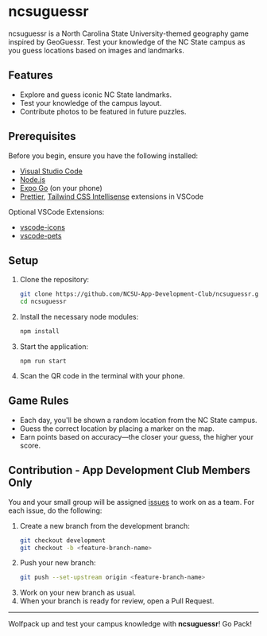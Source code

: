 # ncsuguessr

ncsuguessr is a North Carolina State University-themed geography game inspired by GeoGuessr. Test your knowledge of the NC State campus as you guess locations based on images and landmarks.

## Features

- Explore and guess iconic NC State landmarks.
- Test your knowledge of the campus layout.
- Contribute photos to be featured in future puzzles.

## Prerequisites

Before you begin, ensure you have the following installed:

- [Visual Studio Code](https://code.visualstudio.com/)
- [Node.js](https://nodejs.org/en)
- [Expo Go](https://expo.dev/go) (on your phone)
- [Prettier](https://marketplace.visualstudio.com/items?itemName=esbenp.prettier-vscode), [Tailwind CSS Intellisense](https://marketplace.visualstudio.com/items?itemName=bradlc.vscode-tailwindcss) extensions in VSCode

Optional VSCode Extensions:

- [vscode-icons](https://marketplace.visualstudio.com/items?itemName=vscode-icons-team.vscode-icons)
- [vscode-pets](https://marketplace.visualstudio.com/items?itemName=tonybaloney.vscode-pets)

## Setup

1. Clone the repository:

   ```bash
   git clone https://github.com/NCSU-App-Development-Club/ncsuguessr.git
   cd ncsuguessr
   ```

2. Install the necessary node modules:

   ```bash
   npm install
   ```

3. Start the application:

   ```
   npm run start
   ```

4. Scan the QR code in the terminal with your phone.

## Game Rules

- Each day, you'll be shown a random location from the NC State campus.
- Guess the correct location by placing a marker on the map.
- Earn points based on accuracy—the closer your guess, the higher your score.

## Contribution - App Development Club Members Only

You and your small group will be assigned [issues](https://github.com/NCSU-App-Development-Club/ncsuguessr/issues) to work on as a team. For each issue, do the following:

1. Create a new branch from the development branch:
   ```bash
   git checkout development
   git checkout -b <feature-branch-name>
   ```
2. Push your new branch:
   ```bash
   git push --set-upstream origin <feature-branch-name>
   ```
3. Work on your new branch as usual.
4. When your branch is ready for review, open a Pull Request.

---

Wolfpack up and test your campus knowledge with **ncsuguessr**! Go Pack!
